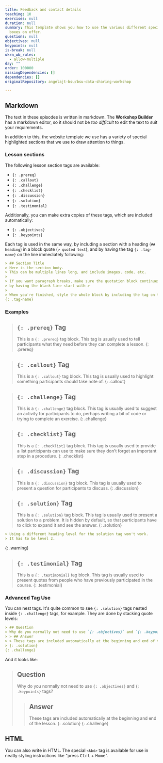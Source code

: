 ```yaml
---
title: Feedback and contact details
teaching: 10
exercises: null
duration: null
summary: This template shows you how to use the various different special text
  boxes on offer.
questions: null
objectives: null
keypoints: null
is-break: null
ukrn_wb_rules:
  - allow-multiple
day: ""
order: 100000
missingDependencies: []
dependencies: []
originalRepository: angelajt-bsu/bsu-data-sharing-workshop

---
```

## Markdown

The text in these episodes is written in markdown.
The **Workshop Builder** has a markdown editor, so it should not be _too difficult_ to edit the text to suit your requirements.

In addition to this, the website template we use has a variety of special highlighted sections that we use to draw attention to things.

### Lesson sections

The following lesson section tags are available:
* `{: .prereq}`
* `{: .callout}`
* `{: .challenge}`
* `{: .checklist}`
* `{: .discussion}`
* `{: .solution}`
* `{: .testimonial}`

Additionally, you can make extra copies of these tags, which are included automatically:
* `{: .objectives}`
* `{: .keypoints}`

Each tag is used in the same way, by including a section with a heading (`## heading`) in a block quote (`> quoted text`), and by having the tag `{: .tag-name}` on the line immediately following:

```markdown
> ## Section Title
> Here is the section body.
> This can be multiple lines long, and include images, code, etc.
>
> If you want paragraph breaks, make sure the quotation block continues
> by having the blank line start with >
>
> When you're finished, style the whole block by including the tag on the next line.
{: .tag-name}
```

### Examples

> ## `{: .prereq}` Tag
> This is a `{: .prereq}` tag block.
> This tag is usually used to tell participants what they need before they can complete a lesson.
{: .prereq}

> ## `{: .callout}` Tag
> This is a `{: .callout}` tag block.
> This tag is usually used to highlight something participants should take note of.
{: .callout}

> ## `{: .challenge}` Tag
> This is a `{: .challenge}` tag block.
> This tag is usually used to suggest an activity for participants to do, perhaps writing a bit of code or trying to complete an exercise.
{: .challenge}

> ## `{: .checklist}` Tag
> This is a `{: .checklist}` tag block.
> This tag is usually used to provide a list participants can use to make sure they don't forget an important step in a procedure.
{: .checklist}

> ## `{: .discussion}` Tag
> This is a `{: .discussion}` tag block.
> This tag is usually used to present a question for participants to discuss.
{: .discussion}

> ## `{: .solution}` Tag
> This is a `{: .solution}` tag block.
> This tag is usually used to present a solution to a problem.
> It is hidden by default, so that participants have to click to expand it and see the answer.
{: .solution}

```markdown
> Using a different heading level for the solution tag won't work.
> It has to be level 2.
```
{: .warning}

> ## `{: .testimonial}` Tag
> This is a `{: .testimonial}` tag block.
> This tag is usually used to present quotes from people who have previously participated in the course.
{: .testimonial}

### Advanced Tag Use

You can nest tags.
It's quite common to see `{: .solution}` tags nested inside `{: .challenge}` tags, for example.
They are done by stacking quote levels:
```markdown
> ## Question
> Why do you normally not need to use `{: .objectives}` and `{: .keypoints}` tags?
> > ## Answer
> > These tags are included automatically at the beginning and end of the lesson.
> {: .solution}
{: .challenge}
```

And it looks like:
> ## Question
> Why do you normally not need to use `{: .objectives}` and `{: .keypoints}` tags?
> > ## Answer
> > These tags are included automatically at the beginning and end of the lesson.
> {: .solution}
{: .challenge}

## HTML

You can also write in HTML.
The special `<kbd>` tag is available for use in neatly styling instructions like "press <kbd>Ctrl</kbd> + <kbd>Home</kbd>".
